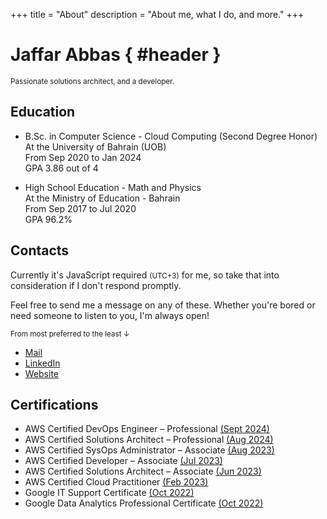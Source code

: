 +++
title = "About"
description = "About me, what I do, and more."
+++

<div id="about-splash">

# Jaffar Abbas { #header }

<small>Passionate solutions architect, and a developer.</small>
</div>


## Education
* B.Sc. in Computer Science - Cloud Computing (Second Degree Honor)\
    At the University of Bahrain (UOB)\
    From Sep 2020 to Jan 2024\
    GPA 3.86 out of 4

* High School Education - Math and Physics\
    At the Ministry of Education - Bahrain\
    From Sep 2017 to Jul 2020\
    GPA 96.2%

## Contacts
Currently it's <time><span id="clock"><noscript>JavaScript required</noscript></span></time> <small>(UTC+3)</small> for me, so take that into consideration if I don't respond promptly.

Feel free to send me a message on any of these. Whether you're bored or need someone to listen to you, I'm always open!

<small>From most preferred to the least ↓</small>
- [Mail](mailto:j3ffarm@gmail.com)
- [LinkedIn](https://www.linkedin.com/in/jaffar-ashoor-145a1b208)
- [Website](https://jaffar.me)


## Certifications
* AWS Certified DevOps Engineer – Professional [(Sept 2024)](https://www.credly.com/badges/753d25af-6e94-4f8c-860b-743dc44f0162/public_url)
* AWS Certified Solutions Architect – Professional [(Aug 2024)](https://www.credly.com/badges/18549ae3-3498-45bc-89b3-fdd658549116/public_url)
* AWS Certified SysOps Administrator – Associate [(Aug 2023)](https://www.credly.com/badges/69719c43-cfcf-477a-8020-2f88f58d0bee/public_url)
* AWS Certified Developer – Associate [(Jul 2023)](https://www.credly.com/badges/b97b08f8-a079-43ee-a990-435eead62394/public_url)
* AWS Certified Solutions Architect – Associate [(Jun 2023)](https://www.credly.com/badges/43e941d7-ba9d-42bc-aab5-fc8a2921a032/public_url)
* AWS Certified Cloud Practitioner [(Feb 2023)](https://www.credly.com/badges/a879164e-ef19-42d8-bbba-1f5f58e2e6e0/public_url)
* Google IT Support Certificate [(Oct 2022)](https://www.credly.com/badges/101af77f-4b9b-46e8-9c38-f78f62bc64ba/public_url)
* Google Data Analytics Professional Certificate [(Oct 2022)](https://www.credly.com/badges/f7866edf-0cd2-412a-a8b6-626f0bf19ad4/public_url)

<script type="text/javascript">
	function updateClock() {
		const options = {
			timeZone: "Asia/Bahrain",
			hour: "2-digit",
			minute: "2-digit",
			hour12: false,
		};
		const now = new Date().toLocaleString("en-US", options);
		const clockElement = document.getElementById("clock");
		clockElement.textContent = now;
	}

	updateClock();
	setInterval(updateClock, 1000);
</script>
